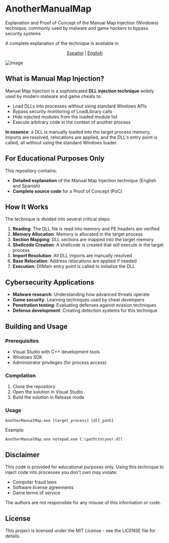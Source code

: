 # AnotherManualMap
Explanation and Proof of Concept of the Manual Map Injection (Windows) technique, commonly used by malware and game hackers to bypass security systems

A complete explanation of the technique is available in
<p align="center">
  <a href="explanation/Español.md">Español</a> | <a href="explanation/English.md">English</a>
</p>

![image](https://github.com/user-attachments/assets/487e7d01-4249-4f28-926e-2aba43820eea)

## What is Manual Map Injection?

Manual Map Injection is a sophisticated **DLL injection technique** widely used by modern malware and game cheats to:

* Load DLLs into processes without using standard Windows APIs
* Bypass security monitoring of LoadLibrary calls
* Hide injected modules from the loaded module list
* Execute arbitrary code in the context of another process

**In essence**: a DLL is manually loaded into the target process memory, imports are resolved, relocations are applied, and the DLL's entry point is called, all without using the standard Windows loader.

## For Educational Purposes Only

This repository contains:
* **Detailed explanation** of the Manual Map Injection technique (English and Spanish)
* **Complete source code** for a Proof of Concept (PoC)

## How It Works

The technique is divided into several critical steps:

1. **Reading**: The DLL file is read into memory and PE headers are verified
2. **Memory Allocation**: Memory is allocated in the target process
3. **Section Mapping**: DLL sections are mapped into the target memory
4. **Shellcode Creation**: A shellcode is created that will execute in the target process
5. **Import Resolution**: All DLL imports are manually resolved
6. **Base Relocation**: Address relocations are applied if needed
7. **Execution**: DllMain entry point is called to initialize the DLL

## Cybersecurity Applications

* **Malware research**: Understanding how advanced threats operate
* **Game security**: Learning techniques used by cheat developers
* **Penetration testing**: Evaluating defenses against evasion techniques
* **Defense development**: Creating detection systems for this technique

## Building and Usage

### Prerequisites
- Visual Studio with C++ development tools
- Windows SDK
- Administrator privileges (for process access)

### Compilation
1. Clone the repository
2. Open the solution in Visual Studio
3. Build the solution in Release mode

### Usage
```
AnotherManualMap.exe [target_process] [dll_path]
```

Example:
```
AnotherManualMap.exe notepad.exe C:\path\to\your.dll
```

## Disclaimer

This code is provided for educational purposes only. Using this technique to inject code into processes you don't own may violate:

- Computer fraud laws
- Software license agreements
- Game terms of service

The authors are not responsible for any misuse of this information or code.

## License

This project is licensed under the MIT License - see the LICENSE file for details.
